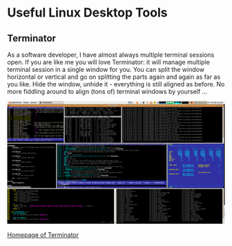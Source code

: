 # Useful Linux Desktop Tools

## Terminator

As a software developer, I have almost always multiple terminal sessions open. If you are like me you will love Terminator: it will manage multiple terminal session in a single window for you. You can split the window horizontal or vertical and go on splitting the parts again and again as far as you like. Hide the window, unhide it - everything is still  aligned as before. No more fiddling around to align (tons of) terminal windows by yourself ...

![terminator madness](./terminator-mad.png)

[Homepage of Terminator](http://gnometerminator.blogspot.co.at/p/introduction.html)

